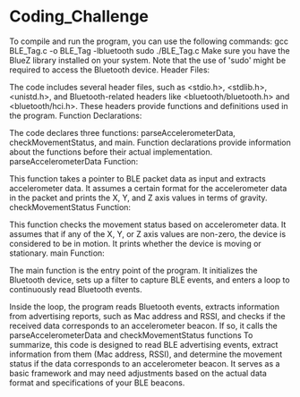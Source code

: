 # Coding_Challenge
To compile and run the program, you can use the following commands:
gcc BLE_Tag.c -o BLE_Tag -lbluetooth
sudo ./BLE_Tag.c
Make sure you have the BlueZ library installed on your system. Note that the use of 'sudo' might be required to access the Bluetooth device.
Header Files:

The code includes several header files, such as <stdio.h>, <stdlib.h>, <unistd.h>, and Bluetooth-related headers like <bluetooth/bluetooth.h> and <bluetooth/hci.h>. These headers provide functions and definitions used in the program.
Function Declarations:

The code declares three functions: parseAccelerometerData, checkMovementStatus, and main. Function declarations provide information about the functions before their actual implementation.
parseAccelerometerData Function:

This function takes a pointer to BLE packet data as input and extracts accelerometer data. It assumes a certain format for the accelerometer data in the packet and prints the X, Y, and Z axis values in terms of gravity.
checkMovementStatus Function:

This function checks the movement status based on accelerometer data. It assumes that if any of the X, Y, or Z axis values are non-zero, the device is considered to be in motion. It prints whether the device is moving or stationary.
main Function:

The main function is the entry point of the program. It initializes the Bluetooth device, sets up a filter to capture BLE events, and enters a loop to continuously read Bluetooth events.

Inside the loop, the program reads Bluetooth events, extracts information from advertising reports, such as Mac address and RSSI, and checks if the received data corresponds to an accelerometer beacon. If so, it calls the parseAccelerometerData and checkMovementStatus functions
To summarize, this code is designed to read BLE advertising events, extract information from them (Mac address, RSSI), and determine the movement status if the data corresponds to an accelerometer beacon. It serves as a basic framework and may need adjustments based on the actual data format and specifications of your BLE beacons.
